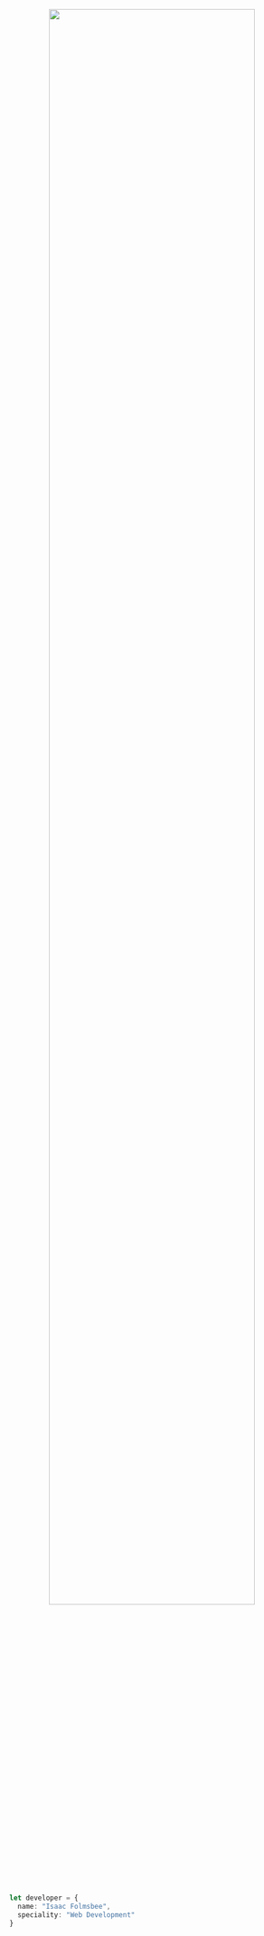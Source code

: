 <p align="center">
    <img src="https://github-readme-stats-eight-theta.vercel.app/api/top-langs/?username=isaacfolmsbee&orgs=junon-corp&layout=compact&langs_count=8&bg_color=0d1117&hide_title=true&text_color=ffffff&hide_border=true&hide=processing" width="85%"/>
</p>

```typescript
let developer = {
  name: "Isaac Folmsbee",
  speciality: "Web Development"
}
```                                                                                                                                          

